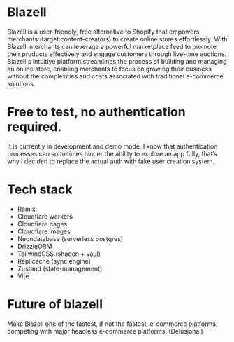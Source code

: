 # Blazell

Blazell is a user-friendly, free alternative to Shopify that empowers merchants (target:content-creators) to create online stores effortlessly. With Blazell, merchants can leverage a powerful marketplace feed to promote their products effectively and engage customers through live-time auctions. Blazell's intuitive platform streamlines the process of building and managing an online store, enabling merchants to focus on growing their business without the complexities and costs associated with traditional e-commerce solutions.

# Free to test, no authentication required.

It is currently in development and demo mode. I know that authentication processes can sometimes hinder the ability to explore an app fully, that’s why I decided to replace the actual auth with fake user creation system.

# Tech stack

- Remix
- Cloudflare workers
- Cloudflare pages
- Cloudflare images
- Neondatabase (serverless postgres)
- DrizzleORM
- TailwindCSS (shadcn + vaul)
- Replicache (sync engine)
- Zustand (state-management)
- Vite

# Future of blazell

Make Blazell one of the fastest, if not the fastest, e-commerce platforms, competing with major headless e-commerce platforms. (Delusional)
